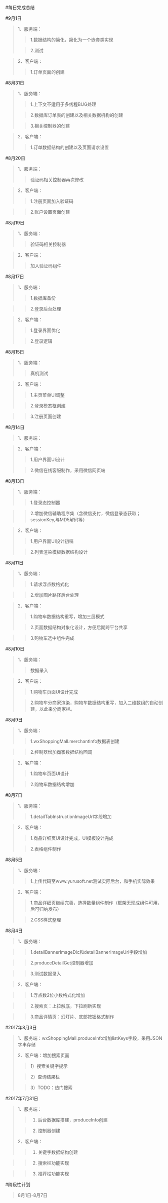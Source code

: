 #每日完成总结

#9月1日


>1、服务端：
>> 1.数据结构的简化，简化为一个嵌套类实现
>
>> 2.测试

>
>2、客户端：
>>1.订单页面的创建




#8月31日


>1、服务端：
>> 1.上下文不适用于多线程BUG处理
>
>> 2.数据库订单表的创建以及相关数据机构的创建
>
>> 3.相关控制器的创建

>
>2、客户端：
>>1.订单数据结构的创建以及页面请求设置


#8月20日


>1、服务端：
>> 验证码相关控制器再次修改

>
>2、客户端：
>>1.注册页面加入验证码

>>2.账户设置页面创建

#8月19日


>1、服务端：
>> 验证码相关控制器

>
>2、客户端：
>>加入验证码组件




#8月17日


>1、服务端：
>> 1.数据库备份

>> 2.登录后台处理

>
>2、客户端：
>>1.登录界面优化
>
>>2.登录逻辑


#8月15日


>1、服务端：
>> 真机测试

>2、客户端：
>>1.主页菜单UI调整
>
>>2.登录模态框创建

>>3.注册页面创建



#8月14日


>1、服务端：

>2、客户端：
>>1.用户界面UI设计
>
>>2.微信在线客服制作，采用微信网页端



#8月13日


>1、服务端：
>>1.登录态控制器

>>2.增加微信辅助程序集（含微信支付，微信登录态获取；sessionKey,与MD5解码等）

>2、客户端：
>>1.用户界面UI设计初稿
>
>>2.列表渲染模板数据结构设计

#8月11日


>1、服务端：
>>1.请求浮点数格式化

>>2.增加图片路径后台处理

>2、客户端：
>>1.购物车数据结构重写，增加三层模式
>
>>2.页面数据结构对象化设计，方便后期跨平台共享

>>3.购物车选中组件完成



#8月10日


>1、服务端：
>>数据录入

>2、客户端：
>>1.购物车页面UI设计完成
>
>>2.购物车分商家渲染，购物车数据结构重写，加入二维数组的自动创建，以此来分商家栏。




#8月9日


>1、服务端：
>>1.wxShoppingMall.merchantInfo数据表创建

>>2.控制器增加商家数据结构回调

>2、客户端：
>>1.购物车页面UI设计
>
>>2.购物车数据结构增加




#8月7日


>1、服务端：
>>1.detailTabInstructionImageUrl字段增加

>2、客户端：
>>1.商品详细页UI设计完成，UI模板设计完成
>
>>2.表格组件制作



#8月5日


>1、服务端：
>>1.上传代码至www.yurusoft.net测试实际后台，和手机实际效果

>2、客户端：
>>1.商品详细页继续完善，选择数量组件制作（框架无现成组件可用，后可归纳发布）
>
>>2.CSS样式整理

#8月4日

>1、服务端：

>>1.detailBannerImageDic和detailBannerImageUrl字段增加

>>2.produceDetailGet控制器增加

>>3.测试数据录入

>2、客户端：

>>1.浮点数2位小数格式化增加

>>2.搜索页：上拉触底，下拉刷新实现

>>3.商品详情页：幻灯片、底部按钮格式制作




#2017年8月3日


>1、服务端：wxShoppingMall.produceInfo增加listKeys字段，采用JSON字串存储
>
>2、客户端：增加搜索页面
>
>>1）搜索关键字提示
>
>>2）查询结果栏
>
>>3）TODO：热门搜索
>

#2017年7月31日
>1、服务端：
>>1) 后台数据库搭建，produceInfo创建
>
>>2) 控制器创建
>
>2、客户端：
>
>>1) 关键字数据结构创建

>>2) 搜索栏功能实现

>>3) 推荐栏功能实现





#阶段性计划


>8月1日-8月7日 